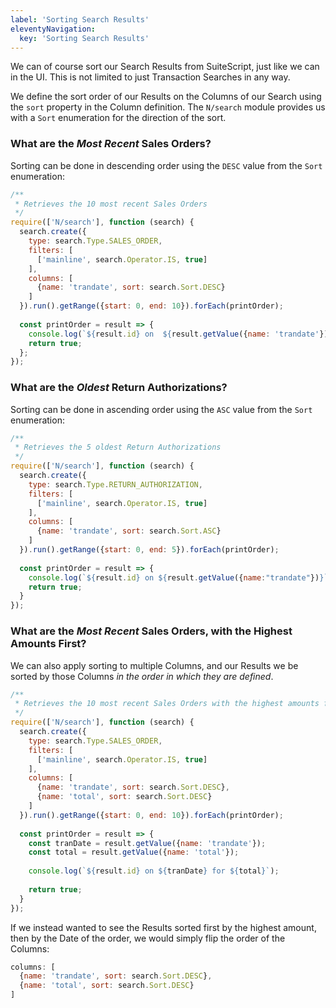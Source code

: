 ```yaml
---
label: 'Sorting Search Results'
eleventyNavigation:
  key: 'Sorting Search Results'
---
```


We can of course sort our Search Results from SuiteScript, just like we can in the UI. This is not limited to just 
Transaction Searches in any way.

We define the sort order of our Results on the Columns of our Search using the `sort` property in the Column 
definition. The `N/search` module provides us with a `Sort` enumeration for the direction of the sort.

### What are the *Most Recent* Sales Orders?

Sorting can be done in descending order using the `DESC` value from the `Sort` enumeration:

```javascript
/**
 * Retrieves the 10 most recent Sales Orders
 */
require(['N/search'], function (search) {
  search.create({
    type: search.Type.SALES_ORDER,
    filters: [
      ['mainline', search.Operator.IS, true]
    ],
    columns: [
      {name: 'trandate', sort: search.Sort.DESC}
    ]
  }).run().getRange({start: 0, end: 10}).forEach(printOrder);
    
  const printOrder = result => {
    console.log(`${result.id} on  ${result.getValue({name: 'trandate'})}`);
    return true;
  };
});
```

### What are the *Oldest* Return Authorizations?

Sorting can be done in ascending order using the `ASC` value from the `Sort` enumeration:

```javascript
/**
 * Retrieves the 5 oldest Return Authorizations
 */
require(['N/search'], function (search) {
  search.create({
    type: search.Type.RETURN_AUTHORIZATION,
    filters: [
      ['mainline', search.Operator.IS, true]
    ],
    columns: [
      {name: 'trandate', sort: search.Sort.ASC}
    ]
  }).run().getRange({start: 0, end: 5}).forEach(printOrder);
    
  const printOrder = result => {
    console.log(`${result.id} on ${result.getValue({name:"trandate"})}`);
    return true;
  }
});
```

### What are the *Most Recent* Sales Orders, with the Highest Amounts First?

We can also apply sorting to multiple Columns, and our Results we be sorted by those Columns *in the order in which 
they are defined*.

```javascript
/**
 * Retrieves the 10 most recent Sales Orders with the highest amounts first
 */
require(['N/search'], function (search) {
  search.create({
    type: search.Type.SALES_ORDER,
    filters: [
      ['mainline', search.Operator.IS, true]
    ],
    columns: [
      {name: 'trandate', sort: search.Sort.DESC},
      {name: 'total', sort: search.Sort.DESC}
    ]
  }).run().getRange({start: 0, end: 10}).forEach(printOrder);
  
  const printOrder = result => {
    const tranDate = result.getValue({name: 'trandate'});
    const total = result.getValue({name: 'total'});
    
    console.log(`${result.id} on ${tranDate} for ${total}`);
    
    return true;
  }
});
```

If we instead wanted to see the Results sorted first by the highest amount, then by the Date of the order, we would 
simply flip the order of the Columns:

```javascript
columns: [
  {name: 'trandate', sort: search.Sort.DESC},
  {name: 'total', sort: search.Sort.DESC}
]
```

